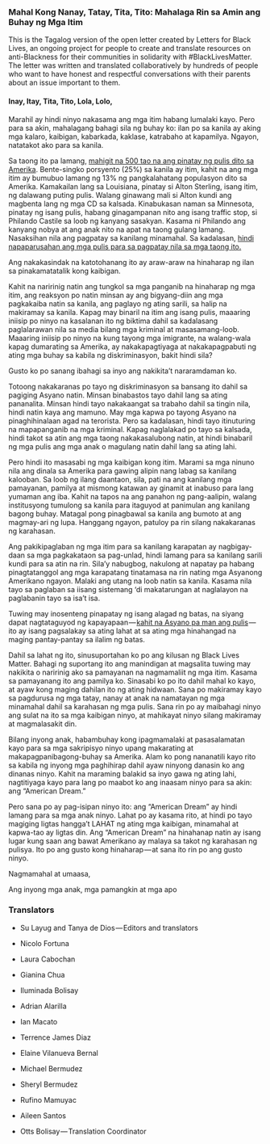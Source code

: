 ### Mahal Kong Nanay, Tatay, Tita, Tito: Mahalaga Rin sa Amin ang Buhay ng Mga Itim

This is the Tagalog version of the open letter created by Letters for Black Lives, an ongoing project for people to create and translate resources on anti-Blackness for their communities in solidarity with #BlackLivesMatter. The letter was written and translated collaboratively by hundreds of people who want to have honest and respectful conversations with their parents about an issue important to them.

#### Inay, Itay, Tita, Tito, Lola, Lolo,

Marahil ay hindi ninyo nakasama ang mga itim habang lumalaki kayo. Pero para sa akin, mahalagang bahagi sila ng buhay ko: ilan po sa kanila ay aking mga kalaro, kaibigan, kabarkada, kaklase, katrabaho at kapamilya. Ngayon, natatakot ako para sa kanila.

Sa taong ito pa lamang, [mahigit na 500 tao na ang pinatay ng pulis dito sa Amerika](https://www.washingtonpost.com/graphics/national/police-shootings-2016/). Bente-singko porsyento (25%) sa kanila ay itim, kahit na ang mga itim ay bumubuo lamang ng 13% ng pangkalahatang populasyon dito sa Amerika. Kamakailan lang sa Louisiana, pinatay si Alton Sterling, isang itim, ng dalawang puting pulis. Walang ginawang mali si Alton kundi ang magbenta lang ng mga CD sa kalsada. Kinabukasan naman sa Minnesota, pinatay ng isang pulis, habang ginagampanan nito ang isang traffic stop, si Philando Castile sa loob ng kanyang sasakyan. Kasama ni Philando ang kanyang nobya at ang anak nito na apat na taong gulang lamang. Nasaksihan nila ang pagpatay sa kanilang minamahal. Sa kadalasan, [hindi napaparusahan ang mga pulis para sa pagpatay nila sa mga taong ito.](http://www.washingtonpost.com/sf/investigative/2015/04/11/thousands-dead-few-prosecuted/)

Ang nakakasindak na katotohanang ito ay araw-araw na hinaharap ng ilan sa pinakamatatalik kong kaibigan.

Kahit na naririnig natin ang tungkol sa mga panganib na hinaharap ng mga itim, ang reaksyon po natin minsan ay ang bigyang-diin ang mga pagkakaiba natin sa kanila, ang paglayo ng ating sarili, sa halip na makiramay sa kanila. Kapag may binaril na itim ang isang pulis, maaaring iniisip po ninyo na kasalanan ito ng biktima dahil sa kadalasang paglalarawan nila sa media bilang mga kriminal at masasamang-loob. Maaaring iniisip po ninyo na kung tayong mga imigrante, na walang-wala kapag dumarating sa Amerika, ay nakakapagtiyaga at nakakapagpabuti ng ating mga buhay sa kabila ng diskriminasyon, bakit hindi sila?

Gusto ko po sanang ibahagi sa inyo ang nakikita’t nararamdaman ko.

Totoong nakakaranas po tayo ng diskriminasyon sa bansang ito dahil sa pagiging Asyano natin. Minsan binabastos tayo dahil lang sa ating pananalita. Minsan hindi tayo nakakaangat sa trabaho dahil sa tingin nila, hindi natin kaya ang mamuno. May mga kapwa po tayong Asyano na pinaghihinalaan agad na terorista. Pero sa kadalasan, hindi tayo itinuturing na mapapanganib na mga kriminal. Kapag naglalakad po tayo sa kalsada, hindi takot sa atin ang mga taong nakakasalubong natin, at hindi binabaril ng mga pulis ang mga anak o magulang natin dahil lang sa ating lahi.

Pero hindi ito masasabi ng mga kaibigan kong itim. Marami sa mga ninuno nila ang dinala sa Amerika para gawing alipin nang labag sa kanilang kalooban. Sa loob ng ilang daantaon, sila, pati na ang kanilang mga pamayanan, pamilya at mismong katawan ay ginamit at inabuso para lang yumaman ang iba. Kahit na tapos na ang panahon ng pang-aalipin, walang institusyong tumulong sa kanila para itaguyod at panimulan ang kanilang bagong buhay. Matagal pong pinagbawal sa kanila ang bumoto at ang magmay-ari ng lupa. Hanggang ngayon, patuloy pa rin silang nakakaranas ng karahasan.

Ang pakikipaglaban ng mga itim para sa kanilang karapatan ay nagbigay-daan sa mga pagkakataon sa pag-unlad, hindi lamang para sa kanilang sarili kundi para sa atin na rin. Sila’y nabugbog, nakulong at napatay pa habang pinagtatanggol ang mga karapatang tinatamasa na rin nating mga Asyanong Amerikano ngayon. Malaki ang utang na loob natin sa kanila. Kasama nila tayo sa paglaban sa iisang sistemang ‘di makatarungan at naglalayon na paglabanin tayo sa isa’t isa.

Tuwing may inosenteng pinapatay ng isang alagad ng batas, na siyang dapat nagtataguyod ng kapayapaan — [kahit na Asyano pa man ang pulis](http://nypost.com/2016/04/19/nypd-cop-peter-liang-gets-community-service-for-killing-akai-gurley/) — ito ay isang pagsalakay sa ating lahat at sa ating mga hinahangad na maging pantay-pantay sa ilalim ng batas.

Dahil sa lahat ng ito, sinusuportahan ko po ang kilusan ng Black Lives Matter. Bahagi ng suportang ito ang manindigan at magsalita tuwing may nakikita o naririnig ako sa pamayanan na nagmamaliit ng mga itim. Kasama sa pamayanang ito ang pamilya ko. Sinasabi ko po ito dahil mahal ko kayo, at ayaw kong maging dahilan ito ng ating hidwaan. Sana po makiramay kayo sa pagdurusa ng mga tatay, nanay at anak na namatayan ng mga minamahal dahil sa karahasan ng mga pulis. Sana rin po ay maibahagi ninyo ang sulat na ito sa mga kaibigan ninyo, at mahikayat ninyo silang makiramay at magmalasakit din.

Bilang inyong anak, habambuhay kong ipagmamalaki at pasasalamatan kayo para sa mga sakripisyo ninyo upang makarating at makapagpanibagong-buhay sa Amerika. Alam ko pong nananatili kayo rito sa kabila ng inyong mga paghihirap dahil ayaw ninyong danasin ko ang dinanas ninyo. Kahit na maraming balakid sa inyo gawa ng ating lahi, nagtitiyaga kayo para lang po maabot ko ang inaasam ninyo para sa akin: ang “American Dream.”

Pero sana po ay pag-isipan ninyo ito: ang “American Dream” ay hindi lamang para sa mga anak ninyo. Lahat po ay kasama rito, at hindi po tayo magiging ligtas hangga’t LAHAT ng ating mga kaibigan, minamahal at kapwa-tao ay ligtas din. Ang “American Dream” na hinahanap natin ay isang lugar kung saan ang bawat Amerikano ay malaya sa takot ng karahasan ng pulisya. Ito po ang gusto kong hinaharap — at sana ito rin po ang gusto ninyo.

Nagmamahal at umaasa,

Ang inyong mga anak, mga pamangkin at mga apo

### Translators

- Su Layug and Tanya de Dios — Editors and translators

- Nicolo Fortuna

- Laura Cabochan

- Gianina Chua

- Iluminada Bolisay

- Adrian Alarilla

- Ian Macato

- Terrence James Diaz

- Elaine Vilanueva Bernal

- Michael Bermudez

- Sheryl Bermudez

- Rufino Mamuyac

- Aileen Santos

- Otts Bolisay — Translation Coordinator

